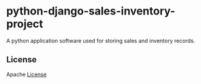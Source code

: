 # python-django-sales-inventory-project

A python application software used for storing sales and inventory records.

## License

Apache [License](License)
